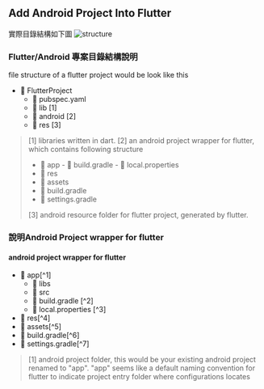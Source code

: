 
## Add Android Project Into Flutter
實際目錄結構如下圖
![structure](https://gordianknot1981.github.io/nxp_note/flutter/flutter_android_structure.png )

### Flutter/Android 專案目錄結構說明

file structure of a flutter project would be look like this
- 📁 FlutterProject
	- 📰 pubspec.yaml 
	- 📁 lib [1]
	- 📁 android [2]
	- 📁 res [3]
>[1]  libraries written in dart.
[2]  an android project wrapper for flutter, which contains following structure
> - 📁 app
	- 📰 build.gradle
	- 📰 local.properties 
>- 📁 res
>- 📁 assets
>- 📰 build.gradle
>- 📰 settings.gradle
>
>[3] android resource folder for flutter project,  generated by flutter.

### 說明Android Project wrapper for flutter
#### android project wrapper for flutter
- 📁 app[^1]
	- 📁 libs
	- 📁 src
	- 📰 build.gradle [^2]
	- 📰 local.properties [^3]
- 📁 res[^4]
- 📁 assets[^5]
- 📰 build.gradle[^6]
- 📰 settings.gradle[^7]
> [1]  android project folder, this would be your existing android project renamed to "app".  "app" seems like a default naming convention for flutter to indicate project entry folder where configurations locates 
> 
<!--stackedit_data:
eyJoaXN0b3J5IjpbLTE3OTE1MzEzMzgsODAxMjQzMjQ2LC0zNj
Q2ODAzMjEsLTE5MzY0NzkyNTUsLTE3NzQ2OTY4ODJdfQ==
-->